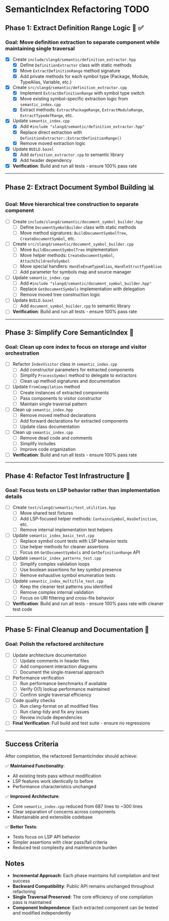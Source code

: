 # SemanticIndex Refactoring TODO

## Phase 1: Extract Definition Range Logic 🎯 ✅

### Goal: Move definition extraction to separate component while maintaining single traversal

- [x] Create `include/slangd/semantic/definition_extractor.hpp`
  - [x] Define `DefinitionExtractor` class with static methods
  - [x] Move `ExtractDefinitionRange` method signature
  - [x] Add private methods for each symbol type (Package, Module, TypeAlias, Variable, etc.)

- [x] Create `src/slangd/semantic/definition_extractor.cpp`
  - [x] Implement `ExtractDefinitionRange` with symbol type switch
  - [x] Move existing symbol-specific extraction logic from `semantic_index.cpp`
  - [x] Extract methods: `ExtractPackageRange`, `ExtractModuleRange`, `ExtractTypedefRange`, etc.

- [x] Update `semantic_index.cpp`
  - [x] Add `#include "slangd/semantic/definition_extractor.hpp"`
  - [x] Replace direct extraction with `DefinitionExtractor::ExtractDefinitionRange()`
  - [x] Remove moved extraction logic

- [x] Update `BUILD.bazel`
  - [x] Add `definition_extractor.cpp` to semantic library
  - [x] Add header dependency

- [x] **Verification**: Build and run all tests - ensure 100% pass rate

---

## Phase 2: Extract Document Symbol Building 📊

### Goal: Move hierarchical tree construction to separate component

- [ ] Create `include/slangd/semantic/document_symbol_builder.hpp`
  - [ ] Define `DocumentSymbolBuilder` class with static methods
  - [ ] Move method signatures: `BuildDocumentSymbolTree`, `CreateDocumentSymbol`, etc.

- [ ] Create `src/slangd/semantic/document_symbol_builder.cpp`
  - [ ] Move `BuildDocumentSymbolTree` implementation
  - [ ] Move helper methods: `CreateDocumentSymbol`, `AttachChildrenToSymbol`
  - [ ] Move special handlers: `HandleEnumTypeAlias`, `HandleStructTypeAlias`
  - [ ] Add parameter for symbols map and source manager

- [ ] Update `semantic_index.cpp`
  - [ ] Add `#include "slangd/semantic/document_symbol_builder.hpp"`
  - [ ] Replace `GetDocumentSymbols` implementation with delegation
  - [ ] Remove moved tree construction logic

- [ ] Update `BUILD.bazel`
  - [ ] Add `document_symbol_builder.cpp` to semantic library

- [ ] **Verification**: Build and run all tests - ensure 100% pass rate

---

## Phase 3: Simplify Core SemanticIndex 🧹

### Goal: Clean up core index to focus on storage and visitor orchestration

- [ ] Refactor `IndexVisitor` class in `semantic_index.cpp`
  - [ ] Add constructor parameters for extracted components
  - [ ] Simplify `ProcessSymbol` method to delegate to extractors
  - [ ] Clean up method signatures and documentation

- [ ] Update `FromCompilation` method
  - [ ] Create instances of extracted components
  - [ ] Pass components to visitor constructor
  - [ ] Maintain single traversal pattern

- [ ] Clean up `semantic_index.hpp`
  - [ ] Remove moved method declarations
  - [ ] Add forward declarations for extracted components
  - [ ] Update class documentation

- [ ] Clean up `semantic_index.cpp`
  - [ ] Remove dead code and comments
  - [ ] Simplify includes
  - [ ] Improve code organization

- [ ] **Verification**: Build and run all tests - ensure 100% pass rate

---

## Phase 4: Refactor Test Infrastructure 🧪

### Goal: Focus tests on LSP behavior rather than implementation details

- [ ] Create `test/slangd/semantic/test_utilities.hpp`
  - [ ] Move shared test fixtures
  - [ ] Add LSP-focused helper methods: `ContainsSymbol`, `HasDefinition`, etc.
  - [ ] Remove internal implementation test helpers

- [ ] Update `semantic_index_basic_test.cpp`
  - [ ] Replace symbol count tests with LSP behavior tests
  - [ ] Use helper methods for cleaner assertions
  - [ ] Focus on `GetDocumentSymbols` and `GetDefinitionRange` API

- [ ] Update `semantic_index_patterns_test.cpp`
  - [ ] Simplify complex validation loops
  - [ ] Use boolean assertions for key symbol presence
  - [ ] Remove exhaustive symbol enumeration tests

- [ ] Update `semantic_index_multifile_test.cpp`
  - [ ] Keep the cleaner test patterns you identified
  - [ ] Remove complex internal validation
  - [ ] Focus on URI filtering and cross-file behavior

- [ ] **Verification**: Build and run all tests - ensure 100% pass rate with cleaner test code

---

## Phase 5: Final Cleanup and Documentation 📝

### Goal: Polish the refactored architecture

- [ ] Update architecture documentation
  - [ ] Update comments in header files
  - [ ] Add component interaction diagrams
  - [ ] Document the single-traversal approach

- [ ] Performance verification
  - [ ] Run performance benchmarks if available
  - [ ] Verify O(1) lookup performance maintained
  - [ ] Confirm single traversal efficiency

- [ ] Code quality checks
  - [ ] Run clang-format on all modified files
  - [ ] Run clang-tidy and fix any issues
  - [ ] Review include dependencies

- [ ] **Final Verification**: Full build and test suite - ensure no regressions

---

## Success Criteria

After completion, the refactored SemanticIndex should achieve:

✅ **Maintained Functionality**:
- All existing tests pass without modification
- LSP features work identically to before
- Performance characteristics unchanged

✅ **Improved Architecture**:
- Core `semantic_index.cpp` reduced from 687 lines to ~300 lines
- Clear separation of concerns across components
- Maintainable and extensible codebase

✅ **Better Tests**:
- Tests focus on LSP API behavior
- Simpler assertions with clear pass/fail criteria
- Reduced test complexity and maintenance burden

## Notes

- **Incremental Approach**: Each phase maintains full compilation and test success
- **Backward Compatibility**: Public API remains unchanged throughout refactoring
- **Single Traversal Preserved**: The core efficiency of one compilation pass is maintained
- **Component Independence**: Each extracted component can be tested and modified independently
